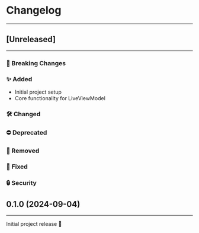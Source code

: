 # Changelog
---

## [Unreleased]
---

### 🚨 Breaking Changes

### ✨ Added
- Initial project setup
- Core functionality for LiveViewModel

### 🛠️ Changed

### ⛔ Deprecated

### 👋 Removed

### 🐛 Fixed

### 🔒 Security


## 0.1.0 (2024-09-04)
---

Initial project release 🚧
